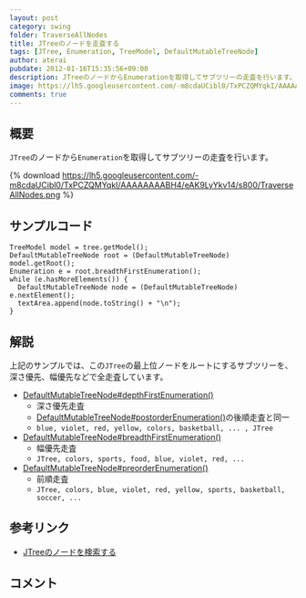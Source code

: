 ```yaml
---
layout: post
category: swing
folder: TraverseAllNodes
title: JTreeのノードを走査する
tags: [JTree, Enumeration, TreeModel, DefaultMutableTreeNode]
author: aterai
pubdate: 2012-01-16T15:35:56+09:00
description: JTreeのノードからEnumerationを取得してサブツリーの走査を行います。
image: https://lh5.googleusercontent.com/-m8cdaUCibl0/TxPCZQMYqkI/AAAAAAAABH4/eAK9LyYkv14/s800/TraverseAllNodes.png
comments: true
---
```

## 概要
`JTree`のノードから`Enumeration`を取得してサブツリーの走査を行います。

{% download https://lh5.googleusercontent.com/-m8cdaUCibl0/TxPCZQMYqkI/AAAAAAAABH4/eAK9LyYkv14/s800/TraverseAllNodes.png %}

## サンプルコード
<pre class="prettyprint"><code>TreeModel model = tree.getModel();
DefaultMutableTreeNode root = (DefaultMutableTreeNode) model.getRoot();
Enumeration e = root.breadthFirstEnumeration();
while (e.hasMoreElements()) {
  DefaultMutableTreeNode node = (DefaultMutableTreeNode) e.nextElement();
  textArea.append(node.toString() + "\n");
}
</code></pre>

## 解説
上記のサンプルでは、この`JTree`の最上位ノードをルートにするサブツリーを、深さ優先、幅優先などで全走査しています。

- [DefaultMutableTreeNode#depthFirstEnumeration()](http://docs.oracle.com/javase/jp/6/api/javax/swing/tree/DefaultMutableTreeNode.html#depthFirstEnumeration%28%29)
    - 深さ優先走査
    - [DefaultMutableTreeNode#postorderEnumeration()](http://docs.oracle.com/javase/jp/6/api/javax/swing/tree/DefaultMutableTreeNode.html#postorderEnumeration%28%29)の後順走査と同一
    - `blue, violet, red, yellow, colors, basketball, ... , JTree`
- [DefaultMutableTreeNode#breadthFirstEnumeration()](http://docs.oracle.com/javase/jp/6/api/javax/swing/tree/DefaultMutableTreeNode.html#breadthFirstEnumeration%28%29)
    - 幅優先走査
    - `JTree, colors, sports, food, blue, violet, red, ...`
- [DefaultMutableTreeNode#preorderEnumeration()](http://docs.oracle.com/javase/jp/6/api/javax/swing/tree/DefaultMutableTreeNode.html#preorderEnumeration%28%29)
    - 前順走査
    - `JTree, colors, blue, violet, red, yellow, sports, basketball, soccer, ...`

<!-- dummy comment line for breaking list -->

## 参考リンク
- [JTreeのノードを検索する](http://ateraimemo.com/Swing/SearchBox.html)

<!-- dummy comment line for breaking list -->

## コメント

